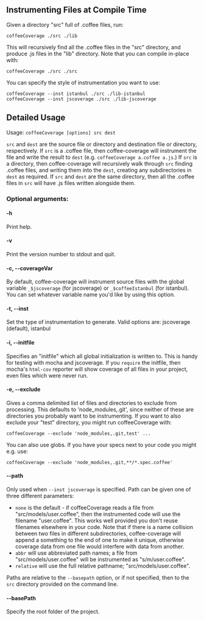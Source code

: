Instrumenting Files at Compile Time
-----------------------------------

Given a directory "src" full of .coffee files, run:

    coffeeCoverage ./src ./lib

This will recursively find all the .coffee files in the "src" directory, and produce .js files
in the "lib" directory.  Note that you can compile in-place with:

    coffeeCoverage ./src ./src

You can specify the style of instrumentation you want to use:

    coffeeCoverage --inst istanbul ./src ./lib-istanbul
    coffeeCoverage --inst jscoverage ./src ./lib-jscoverage

Detailed Usage
--------------

Usage: `coffeeCoverage [options] src dest`

`src` and `dest` are the source file or directory and destination file or directory, respectively.
If `src` is a .coffee file, then coffee-coverage will instrument the file and write the result to
`dest` (e.g. `coffeeCoverage a.coffee a.js`.)  If `src` is a directory, then coffee-coverage will
recursively walk through `src` finding .coffee files, and writing them into the `dest`, creating
any subdirectories in `dest` as required.  If `src` and `dest` are the same directory, then all the
.coffee files in `src` will have .js files written alongside them.

### Optional arguments:

#### -h

Print help.

#### -v

Print the version number to stdout and quit.

#### -c, --coverageVar

By default, coffee-coverage will instrument source files with the global variable `_$jscoverage`
(for jscoverage) or `_$coffeeIstanbul` (for istanbul).  You can set whatever variable name you'd
like by using this option.

#### -t, --inst

Set the type of instrumentation to generate. Valid options are: jscoverage (default), istanbul

#### -i, --initfile

Specifies an "initfile" which all global initialization is written to.  This is handy for testing
with mocha and jscoverage.  If you `require` the initfile, then mocha's `html-cov` reporter will
show coverage of all files in your project, even files which were never run.

#### -e, --exclude

Gives a comma delimited list of files and directories to exclude from processing.  This defaults
to 'node_modules,.git', since neither of these are directories you probably want to be
instrumenting.  If you want to also exclude your "test" directory, you might run coffeeCoverage
with:

    coffeeCoverage --exclude 'node_modules,.git,test' ...

You can also use globs. If you have your specs next to your code you might e.g. use:

    coffeeCoverage --exclude 'node_modules,.git,**/*.spec.coffee'

#### --path

Only used when `--inst jscoverage` is specified.  Path can be given one of three different
parameters:

 - `none` is the default - if coffeeCoverage reads a file from "src/models/user.coffee", then
   the instrumented code will use the filename "user.coffee".  This works well provided you
   don't reuse filenames elsewhere in your code.  Note that if there is a name collision between
   two files in different subdirectories, coffee-coverage will append a something to the
   end of one to make it unique, otherwise coverage data from one file would interfere with data
   from another.
 - `abbr` will use abbreviated path names; a file from "src/models/user.coffee" will be
   instrumented as "s/m/user.coffee".
 - `relative` will use the full relative pathname; "src/models/user.coffee".

Paths are relative to the `--basepath` option, or if not specified, then to the `src` directory
provided on the command line.

#### --basePath

Specify the root folder of the project.
